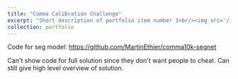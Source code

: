 ```yaml
---
title: "Comma Calibration Challenge"
excerpt: "Short description of portfolio item number 1<br/><img src='/images/projects/visual_odometry.png' style='width:512px;'>"
collection: portfolio
---
```


Code for seg model: https://github.com/MartinEthier/comma10k-segnet

Can't show code for full solution since they don't want people to cheat. Can still give high level overview of solution.

